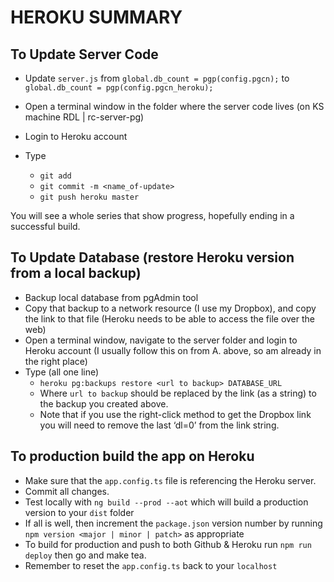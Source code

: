 
# HEROKU SUMMARY

## To Update Server Code

- Update `server.js` from `global.db_count = pgp(config.pgcn);` to `global.db_count = pgp(config.pgcn_heroku);`

- Open a terminal window in the folder where the server code lives (on KS machine RDL | rc-server-pg)

- Login to Heroku account
  
- Type
  - `git add`
  - `git commit -m <name_of-update>`
  - `git push heroku master`

You will see a whole series that show progress, hopefully ending in a successful build.


## To Update Database (restore Heroku version from a local backup)

- Backup local database from pgAdmin tool
- Copy that backup to a network resource (I use my Dropbox), and copy the link to that file (Heroku needs to be able to access the file over the web)
- Open a terminal window, navigate to  the server folder and login to Heroku account (I usually follow this on from A. above, so am already in the right place)
- Type (all one line)
  - `heroku pg:backups restore <url to backup> DATABASE_URL`
  - Where `url to backup` should be replaced by the link (as a string) to the backup you created above. 
  - Note that if you use the right-click method to get the Dropbox link you will need to remove the last ‘dl=0’ from the link string.

## To production build the app on Heroku

- Make sure that the `app.config.ts` file is referencing the Heroku server.
- Commit all changes.
- Test locally with `ng build --prod --aot` which will build a production version to your `dist` 
folder
- If all is well, then increment the `package.json` version number by running `npm version <major | minor | patch>` as appropriate
- To build for production and push to both Github & Heroku run `npm run deploy` then go and make tea.
- Remember to reset the `app.config.ts` back to your `localhost`


